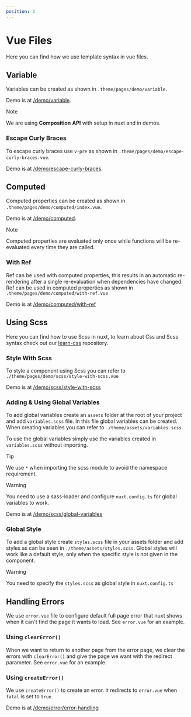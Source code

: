 ```yaml
---
position: 3
---
```


# Vue Files

Here you can find how we use template syntax in vue files.

## Variable

Variables can be created as shown in `.theme/pages/demo/variable`.

Demo is at [/demo/variable](/demo/variable).

> [!NOTE]
>
> We are using __Composition__ __API__ with setup in nuxt and in demos.

### Escape Curly Braces

To escape curly braces use `v-pre` as shown in
`.theme/pages/demo/escape-curly-braces.vue`.

Demo is at [/demo/escape-curly-braces](/demo/escape-curly-braces).

## Computed

Computed properties can be created as shown in
`.theme/pages/demo/computed/index.vue`.

Demo is at [/demo/computed](/demo/computed).

> [!NOTE]
>
> Computed properties are evaluated only once while functions will be
> re-evaluated every time they are called.

### With Ref

Ref can be used with computed properties, this results in an automatic
re-rendering after a single re-evaluation when dependencies have changed. Ref
can be used in computed properties as shown in
`.theme/pages/demo/computed/with-ref.vue`

Demo is at [/demo/computed/with-ref](/demo/computed/with-ref)

## Using Scss

Here you can find how to use Scss in nuxt, to learn about Css and Scss syntax
check out our [learn-css](https://github.com/mouseless/learn-css) repository.

### Style With Scss

To style a component using Scss you can refer to
`./theme/pages/demo/scss/style-with-scss.vue`

Demo is at [/demo/scss/style-with-scss](/demo/scss/style-with-scss)

### Adding & Using Global Variables

To add global variables create an `assets` folder at the root of your project
and add `variables.scss` file. In this file global variables can be created.
When creating variables you can refer to `./theme/assets/variables.scss`.

To use the global variables simply use the variables created in
`variables.scss` without importing.

> [!TIP]
>
> We use `*` when importing the scss module to avoid the namespace requirement.

> [!WARNING]
>
> You need to use a sass-loader and configure `nuxt.config.ts` for global
> variables to work.

Demo is at [/demo/scss/global-variables](/demo/scss/global-variables)

### Global Style

To add a global style create `styles.scss` file in your assets folder and add
styles as can be seen in `./theme/assets/styles.scss`. Global styles will work
like a default style, only when the specific style is not given in the
component.

> [!WARNING]
>
> You need to specify the `styles.scss` as global style in `nuxt.config.ts`

## Handling Errors

We use `error.vue` file to configure default full page error that nuxt shows
when it can't find the page it wants to load. See `error.vue` for an example.

### Using `clearError()`

When we want to return to another page from the error page, we clear the errors
with `clearError()` and give the page we want with the redirect parameter. See
`error.vue` for an example.

### Using `createError()`

We use `createError()` to create an error. It redirects to `error.vue` when
`fatal` is set to `true`.

Demo is at [/demo/error/error-handling](/demo/error/error-handling)
